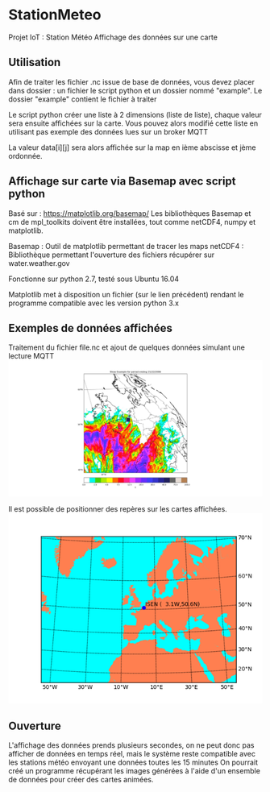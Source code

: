 # StationMeteo
Projet IoT : Station Météo
Affichage des données sur une carte

## Utilisation
Afin de traiter les fichier .nc issue de base de données, vous devez placer dans dossier : un fichier le script python et un dossier nommé "example".
Le dossier "example" contient le fichier à traiter

Le script python créer une liste à 2 dimensions (liste de liste), chaque valeur sera ensuite affichées sur la carte.
Vous pouvez alors modifié cette liste en utilisant pas exemple des données lues sur un broker MQTT

La valeur data[i][j] sera alors affichée sur la map en ième abscisse et jème ordonnée.

## Affichage sur carte via Basemap avec script python

Basé sur : https://matplotlib.org/basemap/
Les bibliothèques Basemap et cm de mpl_toolkits doivent être installées,
tout comme netCDF4, numpy et matplotlib.

Basemap : Outil de matplotlib permettant de tracer les maps
netCDF4 : Bibliothèque permettant l'ouverture des fichiers récupérer sur water.weather.gov

Fonctionne sur python 2.7, testé sous Ubuntu 16.04

Matplotlib met à disposition un fichier (sur le lien précédent) rendant le programme compatible avec les version python 3.x

## Exemples de données affichées

Traitement du fichier file.nc et ajout de quelques données simulant une lecture MQTT
![Affichage des données](Data.jpeg)

Il est possible de positionner des repères sur les cartes affichées.
![Repère positionné](Figure_1-1.png)


## Ouverture

L'affichage des données prends plusieurs secondes, on ne peut donc pas afficher de données en temps réel, mais le système reste compatible avec les stations météo envoyant une données toutes les 15 minutes
On pourrait créé un programme récupérant les images générées à l'aide d'un ensemble de données pour créer des cartes animées.
